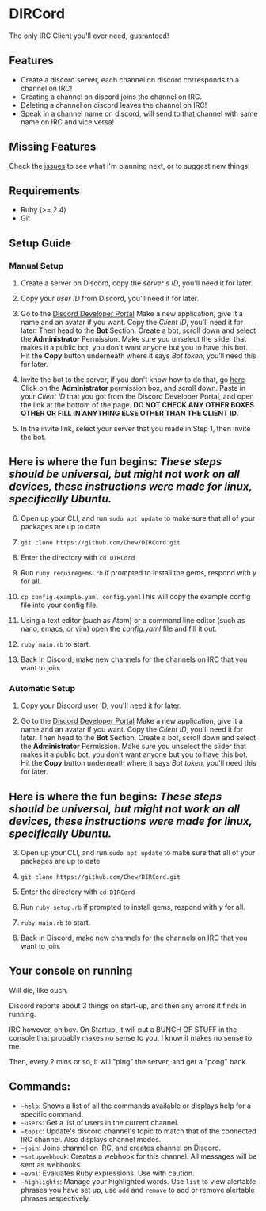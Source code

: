 # DIRCord

The only IRC Client you'll ever need, guaranteed!

## Features

- Create a discord server, each channel on discord corresponds to a channel on IRC!
- Creating a channel on discord joins the channel on IRC.
- Deleting a channel on discord leaves the channel on IRC!
- Speak in a channel name on discord, will send to that channel with same name on IRC and vice versa!

## Missing Features

Check the [issues](http://github.com/Chewsterchew/DIRCord/issues) to see what I'm planning next, or to suggest new things!
## Requirements

* Ruby (>= 2.4)
* Git

## Setup Guide

### Manual Setup

1) Create a server on Discord, copy the *server's ID*, you'll need it for later.

2) Copy your *user ID* from Discord, you'll need it for later.

3) Go to the [Discord Developer Portal](https://discordapp.com/developers/applications/) Make a new application, give it a name and an avatar if you want.  Copy the *Client ID*, you'll need it for later.  Then head to the **Bot** Section.  Create a bot, scroll down and select the **Administrator** Permission.  Make sure you unselect the slider that makes it a public bot, you don't want anyone but you to have this bot.  Hit the **Copy** button underneath where it says *Bot token*, you'll need this for later.

4) Invite the bot to the server, if you don't know how to do that, go [here](https://discordapi.com/permissions.html)  Click on the **Administrator** permission box, and scroll down.  Paste in your *Client ID* that you got from the Discord Developer Portal, and open the link at the bottom of the page.  **DO NOT CHECK ANY OTHER BOXES OTHER OR FILL IN ANYTHING ELSE OTHER THAN THE CLIENT ID.**

5) In the invite link, select your server that you made in Step 1, then invite the bot.

## Here is where the fun begins: *These steps should be universal, but might not work on all devices, these instructions were made for linux, specifically Ubuntu.*

6) Open up your CLI, and run `sudo apt update` to make sure that all of your packages are up to date.  

7) `git clone https://github.com/Chew/DIRCord.git` 

8) Enter the directory with `cd DIRCord`

9) Run `ruby requiregems.rb` if prompted to install the gems, respond with *y* for all.

10) `cp config.example.yaml config.yaml`This will copy the example config file into your config file.

11)  Using a text editor (such as Atom) or a command line editor (such as nano, emacs, or vim) open the *config.yaml* file and fill it out.

12) `ruby main.rb` to start.

13) Back in Discord, make new channels for the channels on IRC that you want to join.

### Automatic Setup

1) Copy your Discord user ID, you'll need it for later.

2) Go to the [Discord Developer Portal](https://discordapp.com/developers/applications/) Make a new application, give it a name and an avatar if you want.  Copy the *Client ID*, you'll need it for later.  Then head to the **Bot** Section.  Create a bot, scroll down and select the **Administrator** Permission.  Make sure you unselect the slider that makes it a public bot, you don't want anyone but you to have this bot.  Hit the **Copy** button underneath where it says *Bot token*, you'll need this for later.

## Here is where the fun begins: *These steps should be universal, but might not work on all devices, these instructions were made for linux, specifically Ubuntu.*

3) Open up your CLI, and run `sudo apt update` to make sure that all of your packages are up to date.  

4) `git clone https://github.com/Chew/DIRCord.git` 

5) Enter the directory with `cd DIRCord`

6) Run `ruby setup.rb` if prompted to install gems, respond with *y* for all.

7) `ruby main.rb` to start.

8) Back in Discord, make new channels for the channels on IRC that you want to join.

## Your console on running

Will die, like ouch.

Discord reports about 3 things on start-up, and then any errors it finds in running.

IRC however, oh boy. On Startup, it will put a BUNCH OF STUFF in the console that probably makes no sense to you, I know it makes no sense to me.

Then, every 2 mins or so, it will "ping" the server, and get a "pong" back.

## Commands:
* `~help`: Shows a list of all the commands available or displays help for a specific command.
* `~users`: Get a list of users in the current channel.
* `~topic`: Update's discord channel's topic to match that of the connected IRC channel. Also displays channel modes.
* `~join`: Joins channel on IRC, and creates channel on Discord.
* `~setupwebhook`: Creates a webhook for this channel. All messages will be sent as webhooks.
* `~eval`: Evaluates Ruby expressions. Use with caution.
* `~highlights`: Manage your highlighted words. Use `list` to view alertable phrases you have set up, use `add` and `remove` to add or remove alertable phrases respectively.
